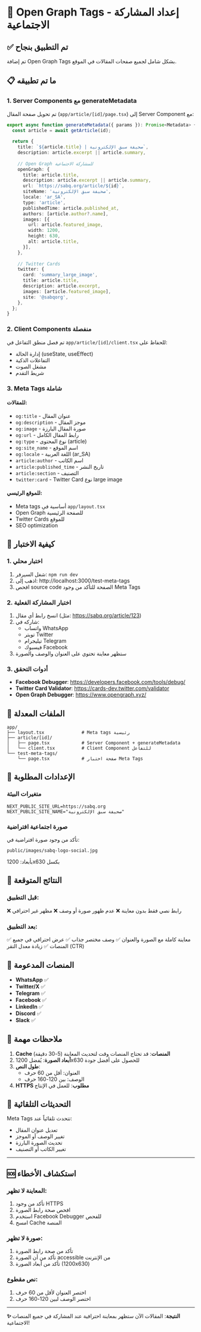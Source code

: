 # 🚀 Open Graph Tags - إعداد المشاركة الاجتماعية

## ✅ تم التطبيق بنجاح

تم إضافة Open Graph Tags بشكل شامل لجميع صفحات المقالات في الموقع.

## 📋 ما تم تطبيقه

### 1. Server Components مع generateMetadata

تم تحويل صفحة المقال (`app/article/[id]/page.tsx`) إلى Server Component مع:

```typescript
export async function generateMetadata({ params }): Promise<Metadata> {
  const article = await getArticle(id);
  
  return {
    title: `${article.title} | صحيفة سبق الإلكترونية`,
    description: article.excerpt || article.summary,
    
    // Open Graph للمشاركة الاجتماعية
    openGraph: {
      title: article.title,
      description: article.excerpt || article.summary,
      url: `https://sabq.org/article/${id}`,
      siteName: 'صحيفة سبق الإلكترونية',
      locale: 'ar_SA',
      type: 'article',
      publishedTime: article.published_at,
      authors: [article.author?.name],
      images: [{
        url: article.featured_image,
        width: 1200,
        height: 630,
        alt: article.title,
      }],
    },
    
    // Twitter Cards
    twitter: {
      card: 'summary_large_image',
      title: article.title,
      description: article.excerpt,
      images: [article.featured_image],
      site: '@sabqorg',
    },
  };
}
```

### 2. Client Components منفصلة

تم فصل منطق التفاعل في `app/article/[id]/client.tsx` للحفاظ على:
- إدارة الحالة (useState, useEffect)
- التفاعلات الذكية
- مشغل الصوت
- شريط التقدم

### 3. Meta Tags شاملة

#### للمقالات:
- `og:title` - عنوان المقال
- `og:description` - موجز المقال
- `og:image` - صورة المقال البارزة
- `og:url` - رابط المقال الكامل
- `og:type` - نوع المحتوى (article)
- `og:site_name` - اسم الموقع
- `og:locale` - اللغة العربية (ar_SA)
- `article:author` - اسم الكاتب
- `article:published_time` - تاريخ النشر
- `article:section` - التصنيف
- `twitter:card` - Twitter Card نوع large image

#### للموقع الرئيسي:
- Meta tags أساسية في `app/layout.tsx`
- Open Graph للصفحة الرئيسية
- Twitter Cards للموقع
- SEO optimization

## 🧪 كيفية الاختبار

### 1. اختبار محلي
1. شغل السيرفر: `npm run dev`
2. اذهب إلى: http://localhost:3000/test-meta-tags
3. افحص source code الصفحة للتأكد من وجود Meta Tags

### 2. اختبار المشاركة الفعلية
1. انسخ رابط أي مقال (مثل: https://sabq.org/article/123)
2. شاركه في:
   - واتساب WhatsApp
   - تويتر Twitter  
   - تيليجرام Telegram
   - فيسبوك Facebook
3. ستظهر معاينة تحتوي على العنوان والوصف والصورة

### 3. أدوات التحقق
- **Facebook Debugger**: https://developers.facebook.com/tools/debug/
- **Twitter Card Validator**: https://cards-dev.twitter.com/validator
- **Open Graph Debugger**: https://www.opengraph.xyz/

## 📁 الملفات المعدلة

```
app/
├── layout.tsx              # Meta tags رئيسية
├── article/[id]/
│   ├── page.tsx            # Server Component + generateMetadata  
│   └── client.tsx          # Client Component للتفاعل
└── test-meta-tags/
    └── page.tsx            # صفحة اختبار Meta Tags
```

## 🔧 الإعدادات المطلوبة

### متغيرات البيئة
```env
NEXT_PUBLIC_SITE_URL=https://sabq.org
NEXT_PUBLIC_SITE_NAME="صحيفة سبق الإلكترونية"
```

### صورة اجتماعية افتراضية
تأكد من وجود صورة افتراضية في:
```
public/images/sabq-logo-social.jpg
```
بأبعاد: 1200x630 بكسل

## 🎯 النتائج المتوقعة

### قبل التطبيق:
❌ رابط نصي فقط بدون معاينة
❌ عدم ظهور صورة أو وصف
❌ مظهر غير احترافي

### بعد التطبيق:
✅ معاينة كاملة مع الصورة والعنوان
✅ وصف مختصر جذاب
✅ عرض احترافي في جميع المنصات
✅ زيادة معدل النقر (CTR)

## 📱 المنصات المدعومة

- **WhatsApp** ✅
- **Twitter/X** ✅  
- **Telegram** ✅
- **Facebook** ✅
- **LinkedIn** ✅
- **Discord** ✅
- **Slack** ✅

## 🚨 ملاحظات مهمة

1. **Cache المنصات**: قد تحتاج المنصات وقت لتحديث المعاينة (5-30 دقيقة)
2. **أبعاد الصورة**: يُفضل 1200x630 للحصول على أفضل جودة
3. **طول النص**: 
   - العنوان: أقل من 60 حرف
   - الوصف: بين 120-160 حرف
4. **HTTPS مطلوب**: للعمل في الإنتاج

## 🔄 التحديثات التلقائية

Meta Tags تتحدث تلقائياً عند:
- تعديل عنوان المقال
- تغيير الوصف أو الموجز
- تحديث الصورة البارزة
- تغيير الكاتب أو التصنيف

---

## 🆘 استكشاف الأخطاء

### المعاينة لا تظهر:
1. تأكد من وجود HTTPS
2. افحص صحة رابط الصورة
3. استخدم Facebook Debugger للفحص
4. امسح Cache المنصة

### صورة لا تظهر:
1. تأكد من صحة رابط الصورة
2. تأكد من أن الصورة accessible من الإنترنت
3. تأكد من أبعاد الصورة (1200x630)

### نص مقطوع:
1. اختصر العنوان لأقل من 60 حرف
2. اختصر الوصف لبين 120-160 حرف

---

**✨ النتيجة**: المقالات الآن ستظهر بمعاينة احترافية عند المشاركة في جميع المنصات الاجتماعية!
